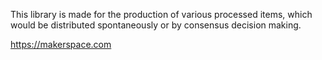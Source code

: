 This library is made for the production of various processed items, which would be distributed spontaneously or by consensus decision making. 

https://makerspace.com